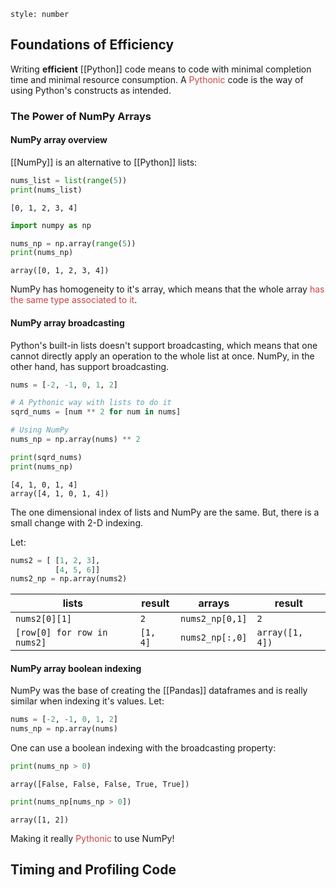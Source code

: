 ```toc
style: number
```

## Foundations of Efficiency

Writing **efficient** [[Python]] code means to code with minimal completion time and minimal resource consumption.
A <span style = "color: #cc4444">Pythonic </span> code is the way of using Python's constructs as intended.

### The Power of NumPy Arrays

#### NumPy array overview

[[NumPy]] is an alternative to [[Python]] lists:

```python
nums_list = list(range(5))
print(nums_list)
```

```CMD
[0, 1, 2, 3, 4]
```

```python
import numpy as np

nums_np = np.array(range(5))
print(nums_np)
```

```CMD
array([0, 1, 2, 3, 4])
```

NumPy has homogeneity to it's array, which means that the whole array <span style = "color :#cc4444">has the same type associated to it</span>.

#### NumPy array broadcasting

Python's built-in lists doesn't support broadcasting, which means that one cannot directly apply an operation to the whole list at once.
NumPy, in the other hand, has support broadcasting.

```python
nums = [-2, -1, 0, 1, 2]

# A Pythonic way with lists to do it
sqrd_nums = [num ** 2 for num in nums]

# Using NumPy
nums_np = np.array(nums) ** 2

print(sqrd_nums)
print(nums_np)
```

```CMD
[4, 1, 0, 1, 4]
array([4, 1, 0, 1, 4])
```

The one dimensional index of lists and NumPy are the same. But, there is a small change with 2-D indexing.

Let:
```python
nums2 = [ [1, 2, 3],
		  [4, 5, 6]]
nums2_np = np.array(nums2)
```

| lists                           | result              | arrays | result | 
| ------------------------------- | ------------------- | ------ | ------ |
| ```nums2[0][1]```               | ```2``` | ```nums2_np[0,1]```        |        ```2```|
| ```[row[0] for row in nums2]``` | ```[1, 4]``` | ```nums2_np[:,0]```        |       ```array([1, 4])``` |

#### NumPy array boolean indexing
NumPy was the base of creating the [[Pandas]] dataframes and is really similar when indexing it's values. Let:
```python
nums = [-2, -1, 0, 1, 2]
nums_np = np.array(nums)
```

One can use a boolean indexing with the broadcasting property:

```python
print(nums_np > 0)
```

```CMD
array([False, False, False, True, True])
```

```python
print(nums_np[nums_np > 0])
```

```CMD
array([1, 2])
```

Making it really <span style = "color: #cc4444">Pythonic</span> to use NumPy!

## Timing and Profiling Code